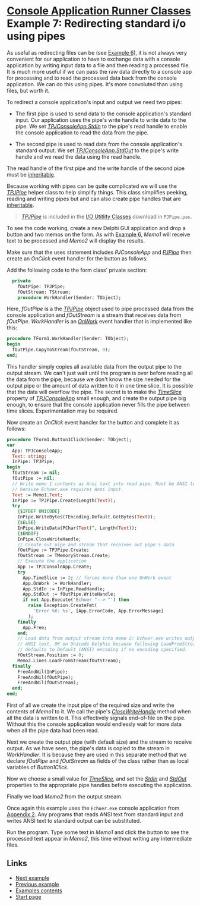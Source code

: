 # [Console Application Runner Classes](../../index.md) Example 7: Redirecting standard i/o using pipes

As useful as redirecting files can be (see [Example 6](./Example6.md)), it is not always very convenient for our application to have to exchange data with a console application by writing input data to a file and then reading a processed file. It is much more useful if we can pass the raw data directly to a console app for processing and to read the processed data back from the console application. We can do this using pipes. It's more convoluted than using files, but worth it.

To redirect a console application's input and output we need two pipes:

* The first pipe is used to send data to the console application's standard input. Our application uses the pipe's write handle to write data to the pipe. We set [_TPJConsoleApp.StdIn_](../API/TPJCustomConsoleApp-StdIn.md) to the pipe's read handle to enable the console application to read the data from the pipe.

* The second pipe is used to read data from the console application's standard output. We set [_TPJConsoleApp.StdOut_](../API/TPJCustomConsoleApp-StdOut.md) to the pipe's write handle and we read the data using the read handle.

The read handle of the first pipe and the write handle of the second pipe must be [inheritable](../InheritableHandles.md).

Because working with pipes can be quite complicated we will use the [_TPJPipe_](../../../Docs/IOUtils/API/TPJPipe.md) helper class to help simplify things. This class simplifies peeking, reading and writing pipes but and can also create pipe handles that are  [inheritable](../InheritableHandles.md).

> [_TPJPipe_](../../../Docs/IOUtils/API/TPJPipe.md) is included in the [I/O Utitlity Classes](../../../Docs/IOUtils/API.md) download in `PJPipe.pas`.

To see the code working, create a new Delphi GUI application and drop a button and two memos on the form. As with [Example 6](./Example6.md), _Memo1_ will receive text to be processed and _Memo2_ will display the results.

Make sure that the uses statement includes _PJConsoleApp_ and [_PJPipe_](../../../Docs/IOUtils/API/PJPipe.md) then create an _OnClick_ event handler for the button as follows:

Add the following code to the form class' private section:

```pascal
  private
    fOutPipe: TPJPipe;
    fOutStream: TStream;
    procedure WorkHandler(Sender: TObject);
```

Here, _fOutPipe_ is a the [_TPJPipe_](../../../Docs/IOUtils/API/TPJPipe.md) object used to pipe processed data from the console application and _fOutStream_ is a stream that receives data from _fOutPipe_. _WorkHandler_ is an [_OnWork_](../API/TPJCustomConsoleApp-OnWork.md) event handler that is implemented like this:

```pascal
procedure TForm1.WorkHandler(Sender: TObject);
begin
  fOutPipe.CopyToStream(fOutStream, 0);
end;
```

This handler simply copies all available data from the output pipe to the output stream. We can't just wait until the program is over before reading all the data from the pipe, because we don't know the size needed for the output pipe or the amount of data written to it in one time slice. It is possible that the data will overflow the pipe. The secret is to make the [_TimeSlice_](../API/TPJCustomConsoleApp-TimeSlice.md) property of [_TPJConsoleApp_](../API/TPJConsoleApp.md) small enough, and create the output pipe big enough, to ensure that the console application never fills the pipe between time slices. Experimentation may be required.

Now create an _OnClick_ event handler for the button and complete it as follows:

```pascal
procedure TForm1.Button1Click(Sender: TObject);
var
  App: TPJConsoleApp;
  Text: string;
  InPipe: TPJPipe;
begin
  fOutStream := nil;
  fOutPipe := nil;
  // Write memo 1 contents as Ansi text into read pipe. Must be ANSI text
  // because Echoer.exe requires Ansi input.
  Text := Memo1.Text;
  InPipe := TPJPipe.Create(Length(Text));
  try
    {$IFDEF UNICODE}
    InPipe.WriteBytes(TEncoding.Default.GetBytes(Text));
    {$ELSE}
    InPipe.WriteData(PChar(Text)^, Length(Text));
    {$ENDIF}
    InPipe.CloseWriteHandle;
    // Create out pipe and stream that receives out pipe's data
    fOutPipe := TPJPipe.Create;
    fOutStream := TMemoryStream.Create;
    // Execute the application
    App := TPJConsoleApp.Create;
    try
      App.TimeSlice := 2; // forces more than one OnWork event
      App.OnWork := WorkHandler;
      App.StdIn := InPipe.ReadHandle;
      App.StdOut := fOutPipe.WriteHandle;
      if not App.Execute('Echoer "--> "') then
        raise Exception.CreateFmt(
          'Error %X: %s', [App.ErrorCode, App.ErrorMessage]
        );
    finally
      App.Free;
    end;
    // Load data from output stream into memo 2: Echoer.exe writes output as
    // ANSI text. OK on Unicode Delphis because following LoadFromStream call
    // defaults to Default (ANSI) encoding if no encoding specified.
    fOutStream.Position := 0;
    Memo2.Lines.LoadFromStream(fOutStream);
  finally
    FreeAndNil(InPipe);
    FreeAndNil(fOutPipe);
    FreeAndNil(fOutStream);
  end;
end;
```

First of all we create the input pipe of the required size and write the contents of _Memo1_ to it. We call the pipe's [_CloseWriteHandle_](../../../Docs/IOUtils/API/TPJPipe-CloseWriteHandle.md) method when all the data is written to it. This effectively signals end-of-file on the pipe. Without this the console application would endlessly wait for more data when all the pipe data had been read.

Next we create the output pipe (with default size) and the stream to receive output. As we have seen, the pipe's data is copied to the stream in _WorkHandler_. It is because they are used in this separate method that we declare _fOutPipe_ and _fOutStream_ as fields of the class rather than as local variables of _Button1Click_.

Now we choose a small value for [_TimeSlice_](../API/TPJCustomConsoleApp-TimeSlice.md), and set the [_StdIn_](../API/TPJCustomConsoleApp-StdIn.md) and [_StdOut_](../API/TPJCustomConsoleApp-StdOut.md) properties to the appropriate pipe handles before executing the application.

Finally we load _Memo2_ from the output stream.

>
Once again this example uses the `Echoer.exe` console application from [Appendix 2](../Appendices/Appendix2.md). Any programs that reads ANSI text from standard input and writes ANSI text to standard output can be substituted.

Run the program. Type some text in _Memo1_ and click the button to see the processed text appear in _Memo2_, this time without writing any intermediate files.

## Links

* [Next example](./Example8.md)
* [Previous example](./Example6.md)
* [Examples contents](../Examples.md)
* [Start page](../../index.md)
